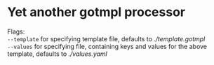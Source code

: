# Yet another gotmpl processor

Flags: <br>
`--template` for specifying template file, defaults to _./template.gotmpl_<br>
`--values` for specifying file, containing keys and values for the above template, defaults to _./values.yaml_
  